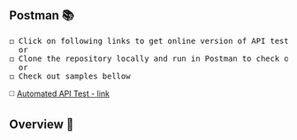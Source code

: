 ## Postman 📚
<pre>
◻️ Click on following links to get online version of API test 🔎 
  or
◻️ Clone the repository locally and run in Postman to check out API test 
  or
◻️ Check out samples bellow
</pre> 

◻️ [Automated API Test - link](https://www.postman.com/warped-zodiac-471013/workspace/public-collection/collection/29441403-54f601c6-5f12-4a20-822f-c7db5817198e?action=share&creator=29441403)

## Overview 🧐
<br></br>
